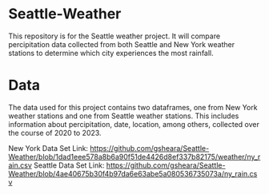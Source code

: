 # Seattle-Weather
This repository is for the Seattle weather project. It will compare percipitation data collected from both Seattle and New York weather stations to determine which city experiences the most rainfall.
# Data 
The data used for this project contains two dataframes, one from New York weather stations and one from Seattle weather stations. This includes information about percipitation, date, location, among others, collected over the course of 2020 to 2023.

New York Data Set Link: https://github.com/gsheara/Seattle-Weather/blob/1dad1eee578a8b6a90f51de4426d8ef337b82175/weather/ny_rain.csv
Seattle Data Set Link: https://github.com/gsheara/Seattle-Weather/blob/4ae40675b30f4b97da6e63abe5a080536735073a/ny_rain.csv
